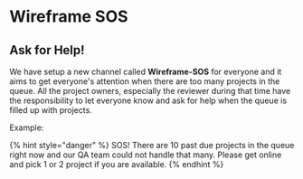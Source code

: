 # Wireframe SOS

## Ask for Help!

We have setup a new channel called **Wireframe-SOS** for everyone and it aims to get everyone's attention when there are too many projects in the queue. All the project owners, especially the reviewer during that time have the responsibility to let everyone know and ask for help when the queue is filled up with projects.

Example:

{% hint style="danger" %}
SOS! There are 10 past due projects in the queue right now and our QA team could not handle that many. Please get online and pick 1 or 2 project if you are available.
{% endhint %}

